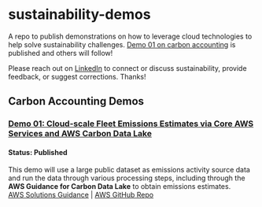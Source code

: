 # sustainability-demos
A repo to publish demonstrations on how to leverage cloud technologies to help solve sustainability challenges. [Demo 01 on carbon accounting](https://github.com/aaronmsoto/sustainability-demos/blob/main/carbon-accounting-demos/demo01-aws-carbon-data-lake/README.md) is published and others will follow!

Please reach out on [LinkedIn](https://www.linkedin.com/in/aaronsoto/) to connect or discuss sustainability, provide feedback, or suggest corrections. Thanks!

## Carbon Accounting Demos
### [Demo 01: Cloud-scale Fleet Emissions Estimates via Core AWS Services and AWS Carbon Data Lake](https://github.com/aaronmsoto/sustainability-demos/blob/main/carbon-accounting-demos/demo01-aws-carbon-data-lake/README.md)
#### Status: Published
This demo will use a large public dataset as emissions activity source data and run the data through various processing steps, including through the **AWS Guidance for Carbon Data Lake** to obtain emissions estimates.\
[AWS Solutions Guidance](https://aws.amazon.com/solutions/guidance/carbon-data-lake-on-aws/) | [AWS GitHub Repo](https://github.com/aws-solutions-library-samples/guidance-for-carbon-data-lake-on-aws)

